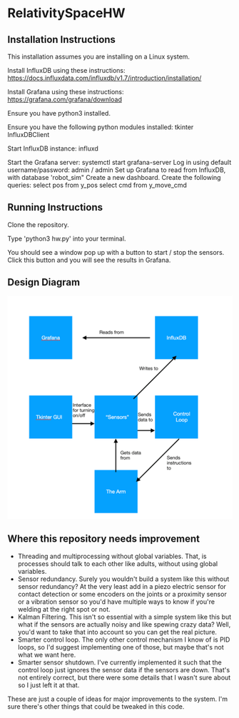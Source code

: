 # RelativitySpaceHW

## Installation Instructions

This installation assumes you are installing on a Linux system. 

Install InfluxDB using these instructions: https://docs.influxdata.com/influxdb/v1.7/introduction/installation/

Install Grafana using these instructions: https://grafana.com/grafana/download 

Ensure you have python3 installed. 

Ensure you have the following python modules installed: 
tkinter
InfluxDBClient

Start InfluxDB instance: 
influxd

Start the Grafana server: systemctl start grafana-server
Log in using default username/password: admin / admin 
Set up Grafana to read from InfluxDB, with database 'robot\_sim"
Create a new dashboard. 
Create the following queries: 
select pos from y\_pos
select cmd from y\_move\_cmd

## Running Instructions

Clone the repository. 

Type 'python3 hw.py' into your terminal. 

You should see a window pop up with a button to start / stop the sensors. 
Click this button and you will see the results in Grafana. 


## Design Diagram

![design diagram](diagram.png)


## Where this repository needs improvement

* Threading and multiprocessing without global variables. That, is processes should talk to each 
other like adults, without using global variables. 
* Sensor redundancy. Surely you wouldn't build a system like this without sensor redundancy? At 
the very least add in a piezo electric sensor for contact detection or some encoders on the 
joints or a proximity sensor or a vibration sensor so you'd have multiple ways to know if you're 
welding at the right spot or not. 
* Kalman Filtering. This isn't so essential with a simple system like this but what if the 
sensors are actually noisy and like spewing crazy data? Well, you'd want to take that into 
account so you can get the real picture. 
* Smarter control loop. The only other control mechanism I know of is PID loops, so I'd 
suggest implementing one of those, but maybe that's not what we want here. 
* Smarter sensor shutdown. I've currently implemented it such that the control loop just ignores 
the sensor data if the sensors are down. That's not entirely correct, but there were some 
details that I wasn't sure about so I just left it at that.  

These are just a couple of ideas for major improvements to the system. I'm sure there's other 
things that could be tweaked in this code. 
